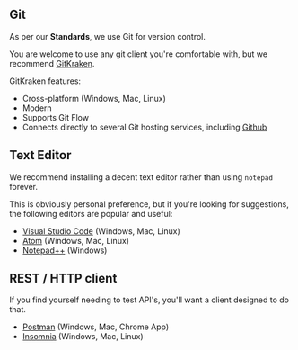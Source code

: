 ## Git

As per our **Standards**, we use Git for version control.

You are welcome to use any git client you're comfortable with, but we recommend [GitKraken].

GitKraken features:

* Cross-platform (Windows, Mac, Linux)
* Modern
* Supports Git Flow
* Connects directly to several Git hosting services, including [Github](https://github.com)

## Text Editor

We recommend installing a decent text editor rather than using `notepad` forever.

This is obviously personal preference, but if you're looking for suggestions, the following editors are popular and useful:

* [Visual Studio Code] (Windows, Mac, Linux)
* [Atom] (Windows, Mac, Linux)
* [Notepad++] (Windows)

## REST / HTTP client

If you find yourself needing to test API's, you'll want a client designed to do that.

* [Postman] (Windows, Mac, Chrome App)
* [Insomnia] (Windows, Mac, Linux)

[visual studio code]: https://code.visualstudio.com
[atom]: https://atom.io
[notepad++]: https://notepad-plus-plus.org/
[postman]: https://www.getpostman.com/
[insomnia]: https://insomnia.rest/
[gitkraken]: https://gitkraken.com/download